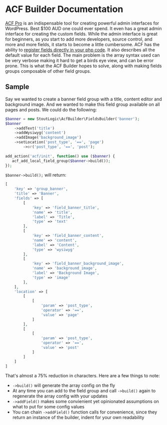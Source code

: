 # ACF Builder Documentation
[ACF Pro](https://www.advancedcustomfields.com/pro/) is an indispensable tool for creating powerful admin interfaces for WordPress. Best $100 AUD one could ever spend. It even has a great admin interface for creating the custom fields. While the admin interface is great for beginners, as you start to add more developers, source control, and more and more fields, it starts to become a little cumbersome. ACF has the ability to [register fields directly in your php code](https://www.advancedcustomfields.com/resources/register-fields-via-php/). It also describes all the default value for each field. The main problem is the array syntax used can be very verbose making it hard to get a birds eye view, and can be error prone. This is what the ACF Builder hopes to solve, along with making fields groups composable of other field groups.

## Sample
Say we wanted to create a banner field group with a title, content editor and background image. And we wanted to make this field group available on all pages and posts. We could do the following:
```php
$banner = new StoutLogic\AcfBuilder\FieldsBuilder('banner');
$banner
    ->addText('title')
    ->addWysiwyg('content')
    ->addImage('background_image')
    ->setLocation('post_type', '==', 'page')
        ->or('post_type', '==', 'post');
       
add_action('acf/init', function() use ($banner) {
   acf_add_local_field_group($banner->build());
});
```
`$banner->build();` will return:
```php
[
    'key' => 'group_banner',
    'title' => 'Banner',
    'fields' => [
        [
            'key' => 'field_banner_title',
            'name' => 'title',
            'label' => 'Title',
            'type' => 'text'
        ],
        [
            'key' => 'field_banner_content',
            'name' => 'content',
            'label' => 'Content',
            'type' => 'wysiwyg'
        ],
        [
            'key' => 'field_banner_background_image',
            'name' => 'background_image',
            'label' => 'Background Image',
            'type' => 'image'
        ],
    ],
    'location' => [
        [
            [
                'param' => 'post_type',
                'operator' => '==',
                'value' => 'page'
            ]
        ],
        [
            [
                'param' => 'post_type',
                'operator' => '==',
                'value' => 'post'
            ]
        ]
    ]
]
```
That's almost a 75% reduction in characters. Here are a few things to note:
* `->build()` will generate the array config on the fly
* At any time you can add to the field group and call `->build()` again to regenerate the array config with your updates
* `->addField()` makes some convienient yet opinionated assumptions on what to put for some config values
* You can chain `->addField()` function calls for convenience, since they return an instance of the builder, indent for your own readability